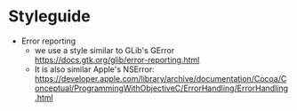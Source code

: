 # Styleguide

* Error reporting
    * we use a style similar to GLib's GError https://docs.gtk.org/glib/error-reporting.html
    * It is also similar Apple's NSError: https://developer.apple.com/library/archive/documentation/Cocoa/Conceptual/ProgrammingWithObjectiveC/ErrorHandling/ErrorHandling.html


